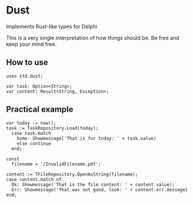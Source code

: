 # Dust
Implements Rust-like types for Delphi

This is a very single interpretation of how things should be. Be free and keep your mind free.

## How to use

```Delphi
uses std.dust;

var task: Option<String>;
var content: Result<String, Exception>;
```

## Practical example

```Delphi
var today := now();
task := TaskRepository.Load(today);
  case task.match
    Some: Showmessage('That is for today: ' + task.value)
    else continue
  end;
```

```Delphi
const
  filename = '/InvalidFilename.pdf';

content := TFileRepository.OpenAsString(filename);
case content.match of
  Ok: Showmessage('That is the file content: ' + content.value);
  Err: Showmessage('That was not good, look: ' + content.err.message)
end;
```
